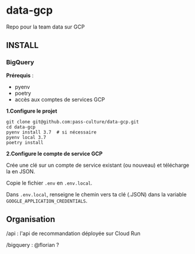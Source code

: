 # data-gcp
Repo pour la team data sur GCP

## INSTALL
### BigQuery
**Prérequis** :
- pyenv
- poetry
- accès aux comptes de services GCP

**1.Configure le projet**

```
git clone git@github.com:pass-culture/data-gcp.git
cd data-gcp
pyenv install 3.7  # si nécessaire
pyenv local 3.7
poetry install
```

**2.Configure le compte de service GCP**

Crée une clé sur un compte de service existant (ou nouveau) et télécharge la en JSON.

Copie le fichier `.env` en `.env.local`.

Dans `.env.local`, renseigne le chemin vers ta clé (.JSON) dans la variable `GOOGLE_APPLICATION_CREDENTIALS`.

## Organisation

/api : l'api de recommandation déployée sur Cloud Run

/bigquery : @florian ?
